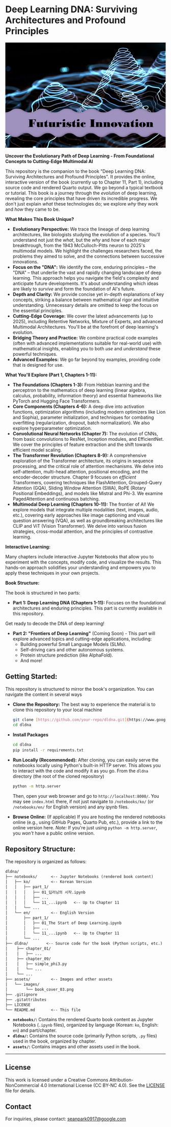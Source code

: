 
# Deep Learning DNA: Surviving Architectures and Profound Principles

[![Book Cover](assets/images/book_cover_03.png)](https://github.com/your-repo/dldna)  


**Uncover the Evolutionary Path of Deep Learning - From Foundational Concepts to Cutting-Edge Multimodal AI**

This repository is the companion to the book "Deep Learning DNA: Surviving Architectures and Profound Principles". It provides the online, interactive version of the book (currently up to Chapter 11, Part 1), including source code and rendered Quarto output. We go beyond a typical textbook or tutorial. This book is a journey through the *evolution* of deep learning, revealing the core principles that have driven its incredible progress. We don't just explain *what* these technologies do; we explore *why* they work and *how* they came to be.

**What Makes This Book Unique?**

*   **Evolutionary Perspective:** We trace the lineage of deep learning architectures, like biologists studying the evolution of a species.  You'll understand not just the *what*, but the *why* and *how* of each major breakthrough, from the 1943 McCulloch-Pitts neuron to 2025's multimodal models.  We highlight the challenges researchers faced, the problems they aimed to solve, and the connections between successive innovations.
*   **Focus on the "DNA":**  We identify the core, enduring principles – the "DNA" – that underlie the vast and rapidly changing landscape of deep learning. This approach helps you navigate the field's complexity and anticipate future developments.  It's about understanding which ideas are likely to *survive* and form the foundation of AI's future.
*   **Depth and Clarity:** We provide concise yet in-depth explanations of key concepts, striking a balance between mathematical rigor and intuitive understanding. Unnecessary details are omitted to keep the focus on the essential principles.
*   **Cutting-Edge Coverage:** We cover the latest advancements (up to 2025), including Retentive Networks, Mixture of Experts, and advanced Multimodal Architectures. You'll be at the forefront of deep learning's evolution.
*   **Bridging Theory and Practice:**  We combine practical code examples (often with advanced implementations suitable for real-world use) with mathematical insights, enabling you to both *use* and *understand* these powerful techniques.
* **Advanced Examples:** We go far beyond toy examples, providing code that is designed for use.

**What You'll Explore (Part 1, Chapters 1-11):**

*   **The Foundations (Chapters 1-3):**  From Hebbian learning and the perceptron to the mathematics of deep learning (linear algebra, calculus, probability, information theory) and essential frameworks like PyTorch and Hugging Face Transformers.
*   **Core Components (Chapters 4-6):**  A deep dive into activation functions, optimization algorithms (including modern optimizers like Lion and Sophia), parameter initialization, and techniques for combating overfitting (regularization, dropout, batch normalization).  We also explore hyperparameter optimization.
*   **Convolutional Neural Networks (Chapter 7):**  The evolution of CNNs, from basic convolutions to ResNet, Inception modules, and EfficientNet.  We cover the principles of feature extraction and the shift towards efficient model scaling.
*   **The Transformer Revolution (Chapters 8-9):**  A comprehensive exploration of the Transformer architecture, its origins in sequence processing, and the critical role of attention mechanisms. We delve into self-attention, multi-head attention, positional encoding, and the encoder-decoder structure.  Chapter 9 focuses on *efficient* Transformers, covering techniques like FlashAttention, Grouped-Query Attention (GQA), Sliding Window Attention (SWA), RoPE (Rotary Positional Embeddings), and models like Mistral and Phi-3. We examine PagedAttention and continuous batching.
*   **Multimodal Deep Learning (Chapters 10-11):**  The frontier of AI!  We explore models that integrate multiple modalities (text, images, audio, etc.), covering early approaches like image captioning and visual question answering (VQA), as well as groundbreaking architectures like CLIP and ViT (Vision Transformer). We delve into various fusion strategies, cross-modal attention, and the principles of contrastive learning.

**Interactive Learning:**

Many chapters include interactive Jupyter Notebooks that allow you to experiment with the concepts, modify code, and visualize the results.  This hands-on approach solidifies your understanding and empowers you to apply these techniques in your own projects.

**Book Structure:**

The book is structured in two parts:

*   **Part 1: Deep Learning DNA (Chapters 1-11):**  Focuses on the foundational architectures and enduring principles.  This part is currently available in this repository.

Get ready to decode the DNA of deep learning!
*   **Part 2: "Frontiers of Deep Learning"** (Coming Soon) - This part will explore advanced topics and cutting-edge applications, including:
    *   Building powerful Small Language Models (SLMs).
    *   Self-driving cars and other autonomous systems.
    *   Protein structure prediction (like AlphaFold).
    *   And more!

## Getting Started:

This repository is structured to mirror the book's organization. You can navigate the content in several ways

*   **Clone the Repository:**  The best way to experience the material is to clone this repository to your local machine

    ```bash
    git clone [https://github.com/your-repo/dldna.git](https://www.google.com/search?q=https://github.com/your-repo/dldna.git)  # Replace with your actual repo URL
    cd dldna
    ```

*   **Install Packages**

    ```bash
    cd dldna
    pip install -r requirements.txt
    ```

*   **Run Locally (Recommended):** After cloning, you can easily serve the notebooks locally using Python's built-in HTTP server. This allows you to interact with the code and modify it as you go.  From the `dldna` directory (the root of the cloned repository)

    ```bash
    python -m http.server
    ```

    Then, open your web browser and go to `http://localhost:8000/`. You may see `index.html` there, if not just navigate to `/notebooks/ko/` (or `/notebooks/en/` for English version) and any ipynb files.


*   **Browse Online:** (If applicable) If you are hosting the rendered notebooks online (e.g., using GitHub Pages, Quarto Pub, etc.), provide a link to the online version here. *Note:* If you're just using `python -m http.server`, you *won't* have a public online version.

## Repository Structure:

The repository is organized as follows:

```
dldna/
├── notebooks/      <-- Jupyter Notebooks (rendered book content)
│   ├── ko/         <-- Korean Version
│   │   ├── part_1/
│   │   │   ├── 01_딥러닝의 시작.ipynb
│   │   │   ├── ...
│   │   │   └── 11_...ipynb   <-- Up to Chapter 11
│   │   └── ...
│   └── en/         <-- English Version
│       ├── part_1/
│       │   ├── 01_The Start of Deep Learning.ipynb
│       │   ├── ...
│       │   └── 11_...ipynb   <-- Up to Chapter 11
│       └── ...
├── dldna/        <-- Source code for the book (Python scripts, etc.)
│    ├── chapter_01/
│    │   ├── ...
│    ├── chapter_09/
│    │   ├── simple_phi3.py
│    │   └── ...
│    └── ...
├── assets/         <-- Images and other assets
│   └── images/
│        └── book_cover_03.png
├── .gitignore
├── .gitattributes
├── LICENSE
└── README.md       <-- This file
```

*   **`notebooks/`:** Contains the rendered Quarto book content as Jupyter Notebooks (`.ipynb` files), organized by language (Korean: `ko`, English: `en`) and part/chapter.
*   **`dldna/`:** Contains the source code (primarily Python scripts, `.py` files) used in the book, organized by chapter.
*   **`assets/`:** Contains images and other assets used in the book.

---
## License

This work is licensed under a Creative Commons Attribution-NonCommercial 4.0 International License (CC BY-NC 4.0).  See the [LICENSE](LICENSE) file for details.

## Contact

For inquiries, please contact: seanpark0917@google.com

